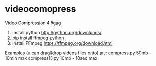 # videocomopress
Video Compression 4 9gag
1. install python http://python.org/downloads/
2. pip install ffmpeg-python 
3. install FFmpeg https://ffmpeg.org/download.html

Examples (u can drag&drop videos files onto) are:
compress.py 50mb - 10min max
compress10.py 10mb - 10sec max
